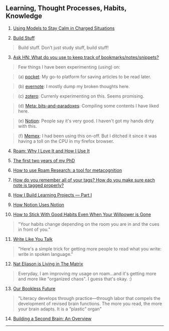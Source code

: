 ## Learning, Thought Processes, Habits, Knowledge

1. [Using Models to Stay Calm in Charged Situations](https://fs.blog/2020/03/models-charged-situations/)

2. [Build Stuff](https://why.degree/motivation/)
> Build stuff. Don’t just study stuff, build stuff!

3. [Ask HN: What do you use to keep track of bookmarks/notes/snippets?](https://news.ycombinator.com/item?id=22778123)
> Few things I have been experimenting (using) on:  

> (a) [pocket](getpocket.com/): My go-to platform for saving articles to be read later.  

> (b) [evernote](evernote.com/): I mostly dump my broken thoughts here.  

> (c) [zotero](https://github.com/zotero/zotero): Currenly experimenting on this. Seems promising.  

> (d) [Meta: bits-and-paradoxes](https://github.com/NISH1001/bits-and-paradoxes): Compiling some contents I have liked here.  

> (e) [Notion](https://www.notion.so/): People say it's very good. I haven't got my hands dirty with this.  

> (f) [Memex](https://github.com/WorldBrain/Memex): I had been using this on-off. But I ditched it since it was having a toll on the CPU in my firefox browser.  

4. [Roam: Why I Love It and How I Use It](https://www.nateliason.com/blog/roam)

5. [The first two years of my PhD](https://rachitnigam.com/post/first-two-years/)

6. [How to use Roam Research: a tool for metacognition](https://nesslabs.com/roam-research)

7. [How do you remember all of your tags? How do you make sure each note is tagged properly?](https://www.reddit.com/r/RoamResearch/comments/eqpio9/how_do_you_remember_all_of_your_tags_how_do_you/)

8. [How I Build Learning Projects — Part I](https://medium.com/@rchang/how-i-build-learning-projects-part-i-54dbaad68961)

9. [How Notion Uses Notion ](https://www.notion.so/How-Notion-Uses-Notion-616f41d2f5124f3185cf1c36d267c07e)

10. [How to Stick With Good Habits Even When Your Willpower is Gone](https://jamesclear.com/choice-architecture)
> "Your habits change depending on the room you are in and the cues in front of you."

11. [Write Like You Talk](http://www.paulgraham.com/talk.html)
> "Here's a simple trick for getting more people to read what you write: write in spoken language."

12. [Nat Eliason is Living in The Matrix](https://superorganizers.substack.com/p/nat-eliason-is-living-in-the-matrix)
> Everyday, I am improving my usage on roam...and it's getting more and more like "organized chaos". I guess that's okay. :)

13. [Our Bookless Future](https://claremontreviewofbooks.com/our-bookless-future/)
> "Literacy develops through practice—through labor that compels the development of revised brain functions. The more you read, the more your brain adapts. It is a “plastic” organ"

14. [Building a Second Brain: An Overview](https://fortelabs.co/blog/basboverview/)

---
